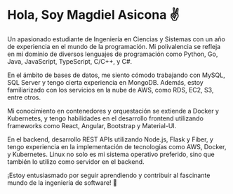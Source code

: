 <div aling="center">
  <h1 aling="center"> Hola, Soy Magdiel Asicona ✌️</h1>
</div>
 Un apasionado estudiante de Ingeniería en Ciencias y Sistemas con un año de experiencia en el mundo de la programación. Mi polivalencia se refleja en mi dominio de diversos lenguajes de programación como Python, Go, Java, JavaScript, TypeScript, C/C++, y C#.

En el ámbito de bases de datos, me siento cómodo trabajando con MySQL, SQL Server y tengo cierta experiencia en MongoDB. Además, estoy familiarizado con los servicios en la nube de AWS, como RDS, EC2, S3, entre otros.

Mi conocimiento en contenedores y orquestación se extiende a Docker y Kubernetes, y tengo habilidades en el desarrollo frontend utilizando frameworks como React, Angular, Bootstrap y Material-UI.

En el backend, desarrollo REST APIs utilizando Node.js, Flask y Fiber, y tengo experiencia en la implementación de tecnologías como AWS, Docker, y Kubernetes. Linux no solo es mi sistema operativo preferido, sino que también lo utilizo como servidor en el backend.

¡Estoy entusiasmado por seguir aprendiendo y contribuir al fascinante mundo de la ingeniería de software! 🚀
